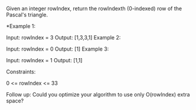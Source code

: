Given an integer rowIndex, return the rowIndexth (0-indexed) row of the Pascal's triangle.

*Example 1:

Input: rowIndex = 3
Output: [1,3,3,1]
Example 2:

Input: rowIndex = 0
Output: [1]
Example 3:

Input: rowIndex = 1
Output: [1,1]


Constraints:

0 <= rowIndex <= 33


Follow up: Could you optimize your algorithm to use only O(rowIndex) extra space?